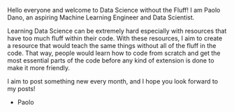 Hello everyone and welcome to Data Science without the Fluff! I am Paolo Dano, an aspiring Machine Learning Engineer and Data Scientist.

Learning Data Science can be extremely hard especially with resources that have too much fluff within their code. With these resources, I aim to create a resource that would teach the same things without all of the fluff in the code. That way, people would learn how to code from scratch and get the most essential parts of the code before any kind of extension is done to make it more friendly. 

I aim to post something new every month, and I hope you look forward to my posts!

- Paolo
